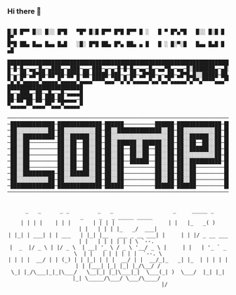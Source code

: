 <!-- Attach styles to README file -->
<div>
	
</div>

### Hi there 👋

<!--
**luigirazum/luigirazum** is a ✨ _special_ ✨ repository because its `README.md` (this file) appears on your GitHub profile.

Here are some ideas to get you started:

- 🔭 I’m currently working on ...
- 🌱 I’m currently learning ...
- 👯 I’m looking to collaborate on ...
- 🤔 I’m looking for help with ...
- 💬 Ask me about ...
- 📫 How to reach me: ...
- 😄 Pronouns: ...
- ⚡ Fun fact: ...
-->
```

█░█ █▀▀ █░░ █░░ █▀█   ▀█▀ █░█ █▀▀ █▀█ █▀▀ █ ░   █ ▀ █▀▄▀█   █░░ █░█ █ █▀
█▀█ ██▄ █▄▄ █▄▄ █▄█   ░█░ █▀█ ██▄ █▀▄ ██▄ ▄ █   █ ░ █░▀░█   █▄▄ █▄█ █ ▄█
```
```
████████████████████████████████████████████████████████████████████████████████
█─█─█▄─▄▄─█▄─▄███▄─▄███─▄▄─███─▄─▄─█─█─█▄─▄▄─█▄─▄▄▀█▄─▄▄─█░███████▄─▄█░█▄─▀█▀─▄█
█─▄─██─▄█▀██─██▀██─██▀█─██─█████─███─▄─██─▄█▀██─▄─▄██─▄█▀█▄█░░█████─██▄██─█▄█─██
▀▄▀▄▀▄▄▄▄▄▀▄▄▄▄▄▀▄▄▄▄▄▀▄▄▄▄▀▀▀▀▄▄▄▀▀▄▀▄▀▄▄▄▄▄▀▄▄▀▄▄▀▄▄▄▄▄▀▄▀▀▄▀▀▀▀▄▄▄▀▀▀▄▄▄▀▄▄▄▀
████████████████████████
█▄─▄███▄─██─▄█▄─▄█─▄▄▄▄█
██─██▀██─██─███─██▄▄▄▄─█
▀▄▄▄▄▄▀▀▄▄▄▄▀▀▄▄▄▀▄▄▄▄▄▀
```

```
─────────────────────────────────────────────────────────────────────────────────────────────────────────────────────────────────────
─██████████████─██████████████─██████──────────██████─██████████████─██████──██████─██████████████─██████████████─████████████████───
─██░░░░░░░░░░██─██░░░░░░░░░░██─██░░██████████████░░██─██░░░░░░░░░░██─██░░██──██░░██─██░░░░░░░░░░██─██░░░░░░░░░░██─██░░░░░░░░░░░░██───
─██░░██████████─██░░██████░░██─██░░░░░░░░░░░░░░░░░░██─██░░██████░░██─██░░██──██░░██─██████░░██████─██░░██████████─██░░████████░░██───
─██░░██─────────██░░██──██░░██─██░░██████░░██████░░██─██░░██──██░░██─██░░██──██░░██─────██░░██─────██░░██─────────██░░██────██░░██───
─██░░██─────────██░░██──██░░██─██░░██──██░░██──██░░██─██░░██████░░██─██░░██──██░░██─────██░░██─────██░░██████████─██░░████████░░██───
─██░░██─────────██░░██──██░░██─██░░██──██░░██──██░░██─██░░░░░░░░░░██─██░░██──██░░██─────██░░██─────██░░░░░░░░░░██─██░░░░░░░░░░░░██───
─██░░██─────────██░░██──██░░██─██░░██──██████──██░░██─██░░██████████─██░░██──██░░██─────██░░██─────██░░██████████─██░░██████░░████───
─██░░██─────────██░░██──██░░██─██░░██──────────██░░██─██░░██─────────██░░██──██░░██─────██░░██─────██░░██─────────██░░██──██░░██─────
─██░░██████████─██░░██████░░██─██░░██──────────██░░██─██░░██─────────██░░██████░░██─────██░░██─────██░░██████████─██░░██──██░░██████─
─██░░░░░░░░░░██─██░░░░░░░░░░██─██░░██──────────██░░██─██░░██─────────██░░░░░░░░░░██─────██░░██─────██░░░░░░░░░░██─██░░██──██░░░░░░██─
─██████████████─██████████████─██████──────────██████─██████─────────██████████████─────██████─────██████████████─██████──██████████─
─────────────────────────────────────────────────────────────────────────────────────────────────────────────────────────────────────
```
<div class="hello" align="center">
<pre><code>
 _   _      _ _         _   _                   _     _____ _             _     _   _ _____ _____ 
| | | |    | | |       | | | |                 | |   |_   _( )           | |   | | | |_   _/  ___|
| |_| | ___| | | ___   | |_| |__   ___ _ __ ___| |     | | |/ _ __ ___   | |   | | | | | | \ `--. 
|  _  |/ _ \ | |/ _ \  | __| '_ \ / _ \ '__/ _ \ |     | |   | '_ ` _ \  | |   | | | | | |  `--. \
| | | |  __/ | | (_) | | |_| | | |  __/ | |  __/_|_   _| |_  | | | | | | | |___| |_| |_| |_/\__/ /
\_| |_/\___|_|_|\___/   \__|_| |_|\___|_|  \___(_| )  \___/  |_| |_| |_| \_____/\___/ \___/\____/ 
                                                 |/                                               
</code></pre>
</div>
